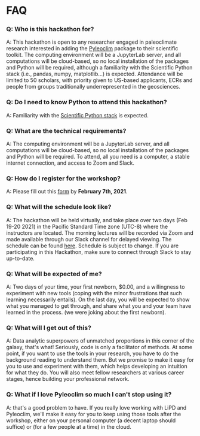 # FAQ

### Q: Who is this hackathon for?

A: This hackathon is open to any researcher engaged in paleoclimate research interested in adding the [Pyleoclim](https://pyleoclim-util.readthedocs.io/en/stable/) package to their scientific toolkit. The computing environment will be a JupyterLab server, and all computations will be cloud-based, so no local installation of the packages and Python will be required, although a familiarity with the Scientific Python stack (i.e., pandas, numpy, matplotlib...) is expected. Attendance will be limited to 50 scholars, with priority given to US-based applicants, ECRs and people from groups traditionally underrepresented in the geosciences.

### Q: Do I need to know Python to attend this hackathon?

A: Familiarity with the [Scientific Python stack](https://barbagroup.github.io/essential_skills_RRC/jupyter/1/) is expected.

### Q: What are the technical requirements?

A: The computing environment will be a JupyterLab server, and all computations will be cloud-based, so no local installation of the packages and Python will be required. To attend, all you need is a computer, a stable internet connection, and access to Zoom and Slack. 

### Q: How do I register for the workshop?

A: Please fill out this [form](https://forms.gle/Kaj44ZVGsCwJLvvB6) by **February 7th, 2021**.

### Q: What will the schedule look like?

A: The hackathon will be held virtually, and take place over two days (Feb 19-20 2021) in the Pacific Standard Time zone (UTC-8) where the instructors are located. The morning lectures will be recorded via Zoom and made available through our Slack channel for delayed viewing. The schedule can be found [here](https://linkedearth.github.io/paleoHackathon/schedule). Schedule is subject to change. If you are participating in this Hackathon, make sure to connect through Slack to stay up-to-date.

### Q: What will be expected of me?

A: Two days of your time, your first newborn, $0.00, and a willingness to experiment with new tools (coping with the minor frustrations that such learning necessarily entails). On the last day, you will be expected to show what you managed to get through, and share what you and your team have learned in the process.  (we were joking about the first newborn).

### Q: What will I get out of this?

A: Data analytic superpowers of unmatched proportions in this corner of the galaxy, that's what! Seriously, code is only a facilitator of methods. At some point, if you want to use the tools in your research, you have to do the background reading to understand them. But we promise to make it easy for you to use and experiment with them, which helps developing an intuition for what they do.  You will also meet fellow researchers at various career stages, hence building your professional network.

### Q: What if I love Pyleoclim so much I can't stop using it?

A: that's a good problem to have. If you really love working with LiPD and Pyleoclim, we'll make it easy for you to keep using those tools after the workshop, either on your personal computer (a decent laptop should suffice) or (for a few people at a time) in the cloud.
